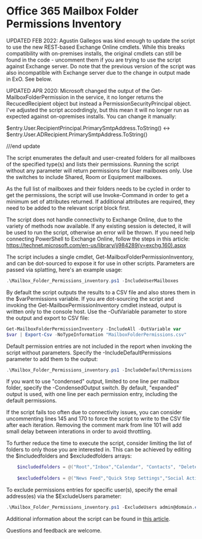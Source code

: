 # Office 365 Mailbox Folder Permissions Inventory

UPDATED FEB 2022: Agustin Gallegos was kind enough to update the script to use the new REST-based Exchange Online cmdlets. While this breaks compatibility with on-premises installs, the original cmdlets can still be found in the code - uncomment them if you are trying to use the script against Exchange server. Do note that the previous version of the script was also incompatible with Exchange server due to the change in output made in ExO. See below.

UPDATED APR 2020: Microsoft changed the output of the Get-MailboxFolderPermission in the service, it no longer returns the RecucedRecipient object but instead a PermissionSecurityPrincipal object. I've adjusted the script accodrdingly, but this mean it will no longer run as expected against on-opremises installs. You can change it manually:

$entry.User.RecipientPrincipal.PrimarySmtpAddress.ToString() <-> $entry.User.ADRecipient.PrimarySmtpAddress.ToString()

///end update

The script enumerates the default and user-created folders for all mailboxes of the specified type(s) and lists their permissions. Running the script without any parameter will return permissions for User mailboxes only. Use the switches to include Shared, Room or Equipment mailboxes.

As the full list of mailboxes and their folders needs to be cycled in order to get the permissions, the script will use Invoke-Command in order to get a minimum set of attributes returned. If additional attributes are required, they need to be added to the relevant script block first.

The script does not handle connectivity to Exchange Online, due to the variety of methods now available. If any existing session is detected, it will be used to run the script, otherwise an error will be thrown. If you need help connecting PowerShell to Exchange Online, follow the steps in this article: https://technet.microsoft.com/en-us/library/jj984289(v=exchg.160).aspx

The script includes a single cmdlet, Get-MailboxFolderPermissionInventory, and can be dot-sourced to expose it for use in other scripts. Parameters are passed via splatting, here's an example usage: 
```PowerShell
.\Mailbox_Folder_Permissions_inventory.ps1 -IncludeUserMailboxes
```
By default the script outputs the results to a CSV file and also stores them in the $varPermissions variable. If you are dot-sourcing the script and invoking the Get-MailboxPermissionInventory cmdlet instead, output is written only to the console host. Use the -OutVariable parameter to store the output and export to CSV file:  
```PowerShell
Get-MailboxFolderPermissionInventory -IncludeAll -OutVariable var 
$var | Export-Csv -NoTypeInformation "MailboxFolderPermissions.csv"
```
Default permission entries are not included in the report when invoking the script without parameters. Specify the -IncludeDefaultPermissions parameter to add them to the output:
```PowerShell
.\Mailbox_Folder_Permissions_inventory.ps1 -IncludeDefaultPermissions
```
If you want to use "condensed" output, limited to one line per mailbox folder, specify the -CondensedOutput switch. By default, "expanded" output is used, with one line per each permission entry, including the default permissions.

If the script fails too often due to connectivity issues, you can consider uncommenting lines 145 and 170 to force the script to write to the CSV file after each iteration. Removing the comment mark from line 101 will add small delay between interations in order to avoid throttling.

To further reduce the time to execute the script, consider limiting the list of folders to only those you are interested in. This can be achieved by editing the $includedfolders and $excludedfolders arrays:
```PowerShell
    $includedfolders = @("Root","Inbox","Calendar", "Contacts", "DeletedItems", "Drafts", "JunkEmail", "Journal", "Notes", "Outbox", "SentItems", "Tasks", "CommunicatorHistory", "Clutter", "Archive") 
 
    $excludedfolders = @("News Feed","Quick Step Settings","Social Activity Notifications","Suggested Contacts", "SearchDiscoveryHoldsUnindexedItemFolder", "SearchDiscoveryHoldsFolder")
```
To exclude permissions entries for specific user(s), specify the email address(es) via the $ExcludeUsers parameter:
```PowerShell
.\Mailbox_Folder_Permissions_inventory.ps1 -ExcludeUsers admin@domain.com,serviceaccount@domain.com
```
Additional information about the script can be found in [this article](https://www.michev.info/blog/post/3519/office-365-permission-inventory-calendar-permissions). 

Questions and feedback are welcome.

